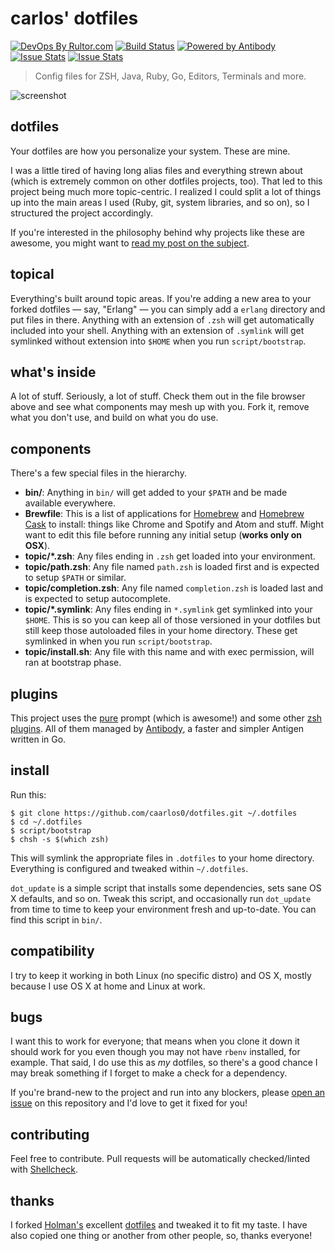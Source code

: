# carlos' dotfiles

[![DevOps By Rultor.com][rb]][rb] [![Build Status][tb]][tp] [![Powered by Antibody][ab]][ap] [![Issue Stats][isspb]][issp] [![Issue Stats][issib]][issp]

> Config files for ZSH, Java, Ruby, Go, Editors, Terminals and more.

![screenshot][scrn]

[ap]: https://github.com/getantibody/antibody
[ab]: https://img.shields.io/badge/powered%20by-antibody-blue.svg?style=flat-square
[rb]: http://www.rultor.com/b/caarlos0/dotfiles?size=s
[rp]: http://www.rultor.com/p/caarlos0/dotfiles
[tb]: https://img.shields.io/travis/caarlos0/dotfiles/master.svg?style=flat-square
[tp]: https://travis-ci.org/caarlos0/dotfiles
[isspb]: http://issuestats.com/github/caarlos0/dotfiles/badge/pr?style=flat-square
[issib]: http://issuestats.com/github/caarlos0/dotfiles/badge/issue?style=flat-square
[issp]: http://issuestats.com/github/caarlos0/dotfiles
[scrn]: https://raw.githubusercontent.com/caarlos0/dotfiles/master/screenshot.png

## dotfiles

Your dotfiles are how you personalize your system. These are mine.

I was a little tired of having long alias files and everything strewn about
(which is extremely common on other dotfiles projects, too). That led to this
project being much more topic-centric. I realized I could split a lot of things
up into the main areas I used (Ruby, git, system libraries, and so on), so I
structured the project accordingly.

If you're interested in the philosophy behind why projects like these are
awesome, you might want to [read my post on the subject][post].

[post]: http://carlosbecker.com/posts/dotfiles-are-meant-to-be-forked/

## topical

Everything's built around topic areas. If you're adding a new area to your
forked dotfiles — say, "Erlang" — you can simply add a `erlang` directory and
put files in there. Anything with an extension of `.zsh` will get automatically
included into your shell. Anything with an extension of `.symlink` will get
symlinked without extension into `$HOME` when you run `script/bootstrap`.

## what's inside

A lot of stuff. Seriously, a lot of stuff. Check them out in the file browser
above and see what components may mesh up with you. Fork it, remove what you
don't use, and build on what you do use.

## components

There's a few special files in the hierarchy.

- **bin/**: Anything in `bin/` will get added to your `$PATH` and be made
  available everywhere.
- **Brewfile**: This is a list of applications for
  [Homebrew](http://brew.sh/) and [Homebrew Cask](http://caskroom.io) to
  install: things like Chrome and Spotify and Atom and stuff. Might want to
  edit this file before running any initial setup (**works only on OSX**).
- **topic/\*.zsh**: Any files ending in `.zsh` get loaded into your
  environment.
- **topic/path.zsh**: Any file named `path.zsh` is loaded first and is
  expected to setup `$PATH` or similar.
- **topic/completion.zsh**: Any file named `completion.zsh` is loaded
  last and is expected to setup autocomplete.
- **topic/\*.symlink**: Any files ending in `*.symlink` get symlinked into
  your `$HOME`. This is so you can keep all of those versioned in your dotfiles
  but still keep those autoloaded files in your home directory. These get
  symlinked in when you run `script/bootstrap`.
- **topic/install.sh**: Any file with this name and with exec permission, will
ran at bootstrap phase.

## plugins

This project uses the [pure][pure] prompt (which is awesome!) and some other
[zsh plugins](/antibody/bundles.txt). All of them managed by [Antibody][antibody],
a faster and simpler Antigen written in Go.

[pure]: https://github.com/sindresorhus/pure
[antibody]: https://github.com/caarlos0/antibody

## install

Run this:

```console
$ git clone https://github.com/caarlos0/dotfiles.git ~/.dotfiles
$ cd ~/.dotfiles
$ script/bootstrap
$ chsh -s $(which zsh)
```

This will symlink the appropriate files in `.dotfiles` to your home directory.
Everything is configured and tweaked within `~/.dotfiles`.

`dot_update` is a simple script that installs some dependencies, sets sane OS X
defaults, and so on. Tweak this script, and occasionally run `dot_update` from
time to time to keep your environment fresh and up-to-date. You can find
this script in `bin/`.

## compatibility

I try to keep it working in both Linux (no specific distro) and OS X,
mostly because I use OS X at home and Linux at work.

## bugs

I want this to work for everyone; that means when you clone it down it should
work for you even though you may not have `rbenv` installed, for example. That
said, I do use this as *my* dotfiles, so there's a good chance I may break
something if I forget to make a check for a dependency.

If you're brand-new to the project and run into any blockers, please
[open an issue](https://github.com/caarlos0/dotfiles/issues) on this repository
and I'd love to get it fixed for you!

## contributing

Feel free to contribute. Pull requests will be automatically
checked/linted with [Shellcheck](https://github.com/koalaman/shellcheck).

## thanks

I forked [Holman's](http://github.com/holman) excellent
[dotfiles](http://github.com/holman/dotfiles) and tweaked it to fit my
taste. I have also copied one thing or another from other people, so,
thanks everyone!

